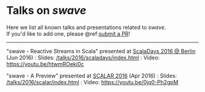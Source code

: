 Talks on *swave*
================

Here we list all known talks and presentations related to *swave*.<br/>
If you'd like to add one, please @ref:[submit a PR](../project/contributing.md)!

---

"swave - Reactive Streams in Scala" presented at [ScalaDays 2016 @ Berlin](http://event.scaladays.org/scaladays-berlin-2016) (Jun 2016)
:  Slides: [/talks/2016/scaladays/index.html](../talks/2016/scaladays/index.html)
:  Video: https://youtu.be/htwmROeki0c

"swave - A Preview" presented at [SCALAR 2016](http://scalar-conf.com/) (Apr 2016)
:  Slides: [/talks/2016/scalar/index.html](../talks/2016/scalar/index.html)
:  Video: https://youtu.be/0jq0-Ph2gpM
